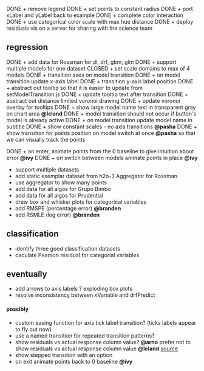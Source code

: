DONE + remove legend
DONE + set points to constant radius
DONE + port xLabel and yLabel back to example
DONE + complete color interaction
DONE + use categorical color scale with max hue distance
DONE + deploy residuals vis on a server for sharing with the science team

## regression
DONE + add data for Rossman for dl, drf, gbm, glm
DONE + support multiple models for one dataset
CLOSED + set scale domains to max of 4 models
DONE + transition axes on model transition
DONE + on model transition update x-axis label
DONE + transition y-axis label position
DONE + abstract out tooltip so that it is easier to update from 
       setModelTransition.js
DONE + update tooltip text after transition
DONE + abstract out distance limited voronoi drawing
DONE + update voronoi overlay for tooltips
DONE + show large model name text in transparent gray on chart area **@leland**
DONE + model transition should not occur if button's model is already active
DONE + on model transition update model name in subtitle
DONE + show constant scales - no axis transitions **@pasha**
DONE + show transition for points position on model switch at once **@pasha**
  so that we can visually track the points


DONE + on enter, animate points from the 0 baseline to give intuition about error **@ivy**
DONE + on switch between models animate points in place **@ivy**



+ support multiple datasets
+ add static exemplar dataset from h2o-3 Aggregator for Rossman
+ use aggregator to show many points
+ add data for all algos for Grupo Bimbo
+ add data for all algos for Prudential
+ draw box and whisker plots for categorical variables
+ add RMSPE (percentage error) **@branden**
+ add RSMLE (log error) **@branden**

## classification
+ identify three good classification datasets
+ caculate Pearson residual for categorial variables

## eventually
+ add arrows to axis labels
? exploding box plots
+ resolve inconsistency between xVariable and drfPredict

#### possibly
+ custom easing function for axis tick label transition?
  (ticks labels appear to fly out now)
+ use a named transition for repeated transition patterns?
+ show residuals vs actual response column value? **@arno**
  prefer not to show residuals vs actual response column value **@leland**
  [source](http://stats.stackexchange.com/questions/155587/residual-plots-why-plot-versus-fitted-values-not-observed-y-values)
+ show stepped transition with an option
+ on exit animate points back to 0 baseline **@ivy**